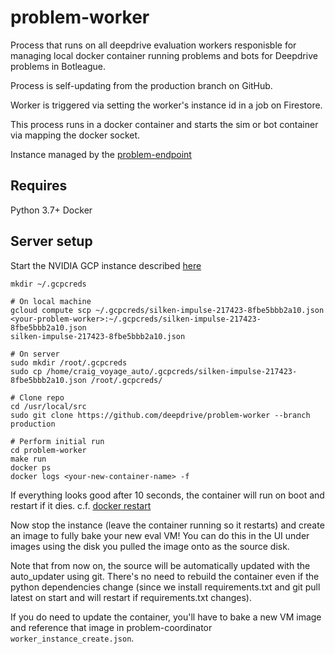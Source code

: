 # problem-worker

Process that runs on all deepdrive evaluation workers responisble for managing local docker container running problems and bots for Deepdrive problems in Botleague.

Process is self-updating from the production branch on GitHub.

Worker is triggered via setting the worker's instance id in a job on Firestore.

This process runs in a docker container and starts the sim or bot container via mapping the docker socket.

Instance managed by the [problem-endpoint](https://github.com/deepdrive/problem-endpoint)


## Requires 

Python 3.7+
Docker

## Server setup

Start the NVIDIA GCP instance described [here](https://github.com/deepdrive/problem-endpoint/tree/229dec8a12663791c05b772cd65c2c5903c6d9eb/cloud_configs)

```
mkdir ~/.gcpcreds

# On local machine
gcloud compute scp ~/.gcpcreds/silken-impulse-217423-8fbe5bbb2a10.json <your-problem-worker>:~/.gcpcreds/silken-impulse-217423-8fbe5bbb2a10.json
silken-impulse-217423-8fbe5bbb2a10.json

# On server
sudo mkdir /root/.gcpcreds
sudo cp /home/craig_voyage_auto/.gcpcreds/silken-impulse-217423-8fbe5bbb2a10.json /root/.gcpcreds/

# Clone repo
cd /usr/local/src
sudo git clone https://github.com/deepdrive/problem-worker --branch production

# Perform initial run
cd problem-worker
make run
docker ps
docker logs <your-new-container-name> -f

```
If everything looks good after 10 seconds, the container will run on boot and 
restart if it dies.
c.f. [docker restart](https://docs.docker.com/engine/reference/run/#restart-policies---restart)

Now stop the instance (leave the container running so it restarts) 
and create an image to fully bake your new eval VM! You can do this in the UI
under images using the disk you pulled the image onto as the source disk.


Note that from now on, the source will be automatically updated with the 
auto_updater using git. There's no need to rebuild the container even if 
the python dependencies change (since we install requirements.txt and git pull
latest on start and will restart if requirements.txt changes).

If you do need to update the container, you'll have to bake a new VM image
and reference that image in problem-coordinator `worker_instance_create.json`.
